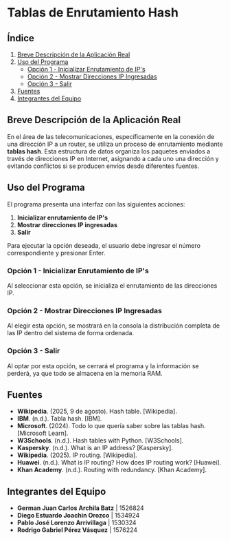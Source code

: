 # Tablas de Enrutamiento Hash

## Índice
1. [Breve Descripción de la Aplicación Real](#breve-descripción-de-la-aplicación-real)
2. [Uso del Programa](#uso-del-programa)
   - [Opción 1 - Inicializar Enrutamiento de IP's](#opción-1---inicializar-enrutamiento-de-ips)
   - [Opción 2 - Mostrar Direcciones IP Ingresadas](#opción-2---mostrar-direcciones-ip-ingresadas)
   - [Opción 3 - Salir](#opción-3---salir)
3. [Fuentes](#fuentes)
4. [Integrantes del Equipo](#integrantes-del-equipo)

## Breve Descripción de la Aplicación Real
En el área de las telecomunicaciones, específicamente en la conexión de una dirección IP a un router, se utiliza un proceso de enrutamiento mediante **tablas hash**. Esta estructura de datos organiza los paquetes enviados a través de direcciones IP en Internet, asignando a cada uno una dirección y evitando conflictos si se producen envíos desde diferentes fuentes.

## Uso del Programa
El programa presenta una interfaz con las siguientes acciones:

1. **Inicializar enrutamiento de IP's**
2. **Mostrar direcciones IP ingresadas**
3. **Salir**

Para ejecutar la opción deseada, el usuario debe ingresar el número correspondiente y presionar Enter.

### Opción 1 - Inicializar Enrutamiento de IP's
Al seleccionar esta opción, se inicializa el enrutamiento de las direcciones IP.

### Opción 2 - Mostrar Direcciones IP Ingresadas
Al elegir esta opción, se mostrará en la consola la distribución completa de las IP dentro del sistema de forma ordenada.

### Opción 3 - Salir
Al optar por esta opción, se cerrará el programa y la información se perderá, ya que todo se almacena en la memoria RAM.

## Fuentes
- **Wikipedia**. (2025, 9 de agosto). Hash table. [Wikipedia].
- **IBM**. (n.d.). Tabla hash. [IBM].
- **Microsoft**. (2024). Todo lo que quería saber sobre las tablas hash. [Microsoft Learn].
- **W3Schools**. (n.d.). Hash tables with Python. [W3Schools].
- **Kaspersky**. (n.d.). What is an IP address? [Kaspersky].
- **Wikipedia**. (2025). IP routing. [Wikipedia].
- **Huawei**. (n.d.). What is IP routing? How does IP routing work? [Huawei].
- **Khan Academy**. (n.d.). Routing with redundancy. [Khan Academy].

## Integrantes del Equipo
- **German Juan Carlos Archila Batz** | 1526824
- **Diego Estuardo Joachin Orozco**   | 1534924
- **Pablo José Lorenzo Arrivillaga**  | 1530324
- **Rodrigo Gabriel Pérez Vásquez**   | 1576224